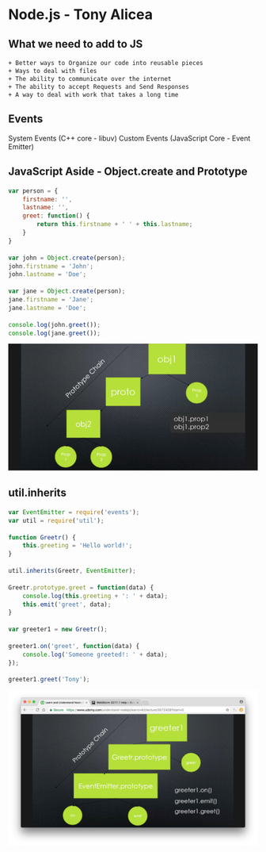 # Node.js - Tony Alicea

## What we need to add to JS 

    + Better ways to Organize our code into reusable pieces
    + Ways to deal with files
    + The ability to communicate over the internet
    + The ability to accept Requests and Send Responses
    + A way to deal with work that takes a long time

## Events

System Events (C++ core - libuv)
Custom Events (JavaScript Core - Event Emitter)

## JavaScript Aside - Object.create and Prototype

```js
var person = {
    firstname: '',
    lastname: '',
    greet: function() {
        return this.firstname + ' ' + this.lastname;
    }
}

var john = Object.create(person);
john.firstname = 'John';
john.lastname = 'Doe';

var jane = Object.create(person);
jane.firstname = 'Jane';
jane.lastname = 'Doe';

console.log(john.greet());
console.log(jane.greet());
```

![Prototype Chain Diagram](/images/Prototype_Chain.png)

## util.inherits

```js
var EventEmitter = require('events');
var util = require('util');

function Greetr() {
    this.greeting = 'Hello world!';
}

util.inherits(Greetr, EventEmitter);

Greetr.prototype.greet = function(data) {
    console.log(this.greeting + ': ' + data);
    this.emit('greet', data);
}

var greeter1 = new Greetr();

greeter1.on('greet', function(data) {
    console.log('Someone greeted!: ' + data);
});

greeter1.greet('Tony');
```

![Inherits Diagram](/images/NodeJS_Inherits.png)